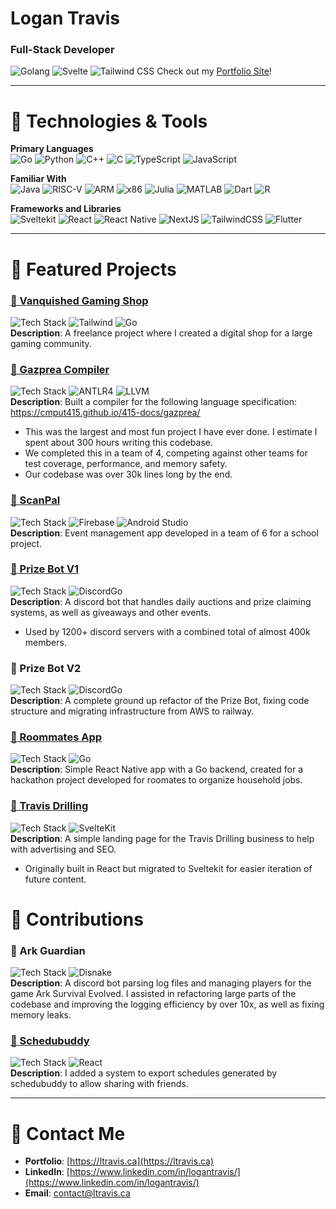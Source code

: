 # Logan Travis

### Full-Stack Developer  
![Golang](https://img.shields.io/badge/Go-00ADD8?logo=go&logoColor=white) ![Svelte](https://img.shields.io/badge/Svelte-FF3E00?logo=svelte&logoColor=white) ![Tailwind CSS](https://img.shields.io/badge/Tailwind_CSS-38B2AC?logo=tailwindcss&logoColor=white)
Check out my [Portfolio Site](https://www.ltravis.ca/)!

---


# 🔧 Technologies & Tools
**Primary Languages**  
![Go](https://img.shields.io/badge/Go-00ADD8?logo=go&logoColor=white) 
![Python](https://img.shields.io/badge/Python-3776AB?logo=python&logoColor=white) 
![C++](https://img.shields.io/badge/C++-00599C?logo=cplusplus&logoColor=white) 
![C](https://img.shields.io/badge/C-A8B9CC?logo=c&logoColor=black) 
![TypeScript](https://img.shields.io/badge/TypeScript-3178C6?logo=typescript&logoColor=white) 
![JavaScript](https://img.shields.io/badge/JavaScript-F7DF1E?logo=javascript&logoColor=black) 
  
**Familiar With**  
![Java](https://img.shields.io/badge/Java-007396?logo=java&logoColor=white)
![RISC-V](https://img.shields.io/badge/RISC--V-blue) 
![ARM](https://img.shields.io/badge/ARM-0091BD) 
![x86](https://img.shields.io/badge/x86-lightgrey) 
![Julia](https://img.shields.io/badge/Julia-9558B2?logo=julia&logoColor=white) 
![MATLAB](https://img.shields.io/badge/MATLAB-0076A8?logo=mathworks&logoColor=white) 
![Dart](https://img.shields.io/badge/Dart-0175C2?logo=dart&logoColor=white) 
![R](https://img.shields.io/badge/R-276DC3?logo=r&logoColor=white)

**Frameworks and Libraries**  
![Sveltekit](https://img.shields.io/badge/Sveltekit-FF3E00?logo=svelte&logoColor=white) 
![React](https://img.shields.io/badge/React-61DAFB?logo=react&logoColor=black) 
![React Native](https://img.shields.io/badge/React%20Native-61DAFB?logo=react&logoColor=black) 
![NextJS](https://img.shields.io/badge/Next.js-000000?logo=nextdotjs&logoColor=white) 
![TailwindCSS](https://img.shields.io/badge/TailwindCSS-06B6D4?logo=tailwindcss&logoColor=white) 
![Flutter](https://img.shields.io/badge/Flutter-02569B?logo=flutter&logoColor=white)


---


# 🧪 Featured Projects

### [📂 Vanquished Gaming Shop](https://shop.vanquished.gg)
![Tech Stack](https://img.shields.io/badge/Sveltekit-FF3E00?logo=svelte&logoColor=white) ![Tailwind](https://img.shields.io/badge/Tailwind_CSS-38B2AC?logo=tailwindcss&logoColor=white) ![Go](https://img.shields.io/badge/Go-00ADD8?logo=go&logoColor=white)  
**Description**: A freelance project where I created a digital shop for a large gaming community.  

### [📂 Gazprea Compiler](https://cmput415.github.io/415-docs/gazprea/)
![Tech Stack](https://img.shields.io/badge/C++-00599C?logo=cplusplus&logoColor=white) ![ANTLR4](https://img.shields.io/badge/ANTLR4-FF5733?logo=antlr&logoColor=white) ![LLVM](https://img.shields.io/badge/MLIR%2FLLVM-262A36?logo=llvm&logoColor=white)  
**Description**: Built a compiler for the following language specification: https://cmput415.github.io/415-docs/gazprea/  
- This was the largest and most fun project I have ever done. I estimate I spent about 300 hours writing this codebase.
- We completed this in a team of 4, competing against other teams for test coverage, performance, and memory safety.
- Our codebase was over 30k lines long by the end.

### [📂 ScanPal](https://github.com/CMPUT301W24T30/ScanPal)
![Tech Stack](https://img.shields.io/badge/Java-007396?logo=java&logoColor=white) ![Firebase](https://img.shields.io/badge/Firebase-FFCA28?logo=firebase&logoColor=black) ![Android Studio](https://img.shields.io/badge/Android_Studio-3DDC84?logo=androidstudio&logoColor=white)  
**Description**: Event management app developed in a team of 6 for a school project.

### [📂 Prize Bot V1](https://prize-bot-website-logan-personal-projects.vercel.app/)
![Tech Stack](https://img.shields.io/badge/Go-00ADD8?logo=go&logoColor=white) ![DiscordGo](https://img.shields.io/badge/DiscordGo-5865F2?logo=discord&logoColor=white)  
**Description**: A discord bot that handles daily auctions and prize claiming systems, as well as giveaways and other events.
- Used by 1200+ discord servers with a combined total of almost 400k members.

### 📂 Prize Bot V2
![Tech Stack](https://img.shields.io/badge/Go-00ADD8?logo=go&logoColor=white) ![DiscordGo](https://img.shields.io/badge/DiscordGo-5865F2?logo=discord&logoColor=white)  
**Description**: A complete ground up refactor of the Prize Bot, fixing code structure and migrating infrastructure from AWS to railway.

### [📂 Roommates App](https://github.com/Logan9312/Hacked-2024)
![Tech Stack](https://img.shields.io/badge/React_Native-61DAFB?logo=react&logoColor=black) ![Go](https://img.shields.io/badge/Go-00ADD8?logo=go&logoColor=white)  
**Description**: Simple React Native app with a Go backend, created for a hackathon project developed for roomates to organize household jobs.

### [📂 Travis Drilling](https://www.travisdrilling.ca/)
![Tech Stack](https://img.shields.io/badge/Next.js-000000?logo=nextdotjs&logoColor=white)  ![SvelteKit](https://img.shields.io/badge/SvelteKit-FF3E00?logo=svelte&logoColor=white)  
**Description**: A simple landing page for the Travis Drilling business to help with advertising and SEO.
- Originally built in React but migrated to Sveltekit for easier iteration of future content.


# 🌟 Contributions

### 📂 Ark Guardian
![Tech Stack](https://img.shields.io/badge/Python-3776AB?logo=python&logoColor=white) ![Disnake](https://img.shields.io/badge/Disnake-7289DA?logo=discord&logoColor=white)  
**Description**: A discord bot parsing log files and managing players for the game Ark Survival Evolved. I assisted in refactoring large parts of the codebase and improving the logging efficiency by over 10x, as well as fixing memory leaks.

### [📂 Schedubuddy](https://github.com/aarctan/schedubuddy-web)
![Tech Stack](https://img.shields.io/badge/Python-3776AB?logo=python&logoColor=white) ![React](https://img.shields.io/badge/React-61DAFB?logo=react&logoColor=black)  
**Description**: I added a system to export schedules generated by schedubuddy to allow sharing with friends.


---


# 👥 Contact Me

- **Portfolio**: [https://ltravis.ca](https://ltravis.ca)
- **LinkedIn**: [https://www.linkedin.com/in/logantravis/](https://www.linkedin.com/in/logantravis/)
- **Email**: [contact@ltravis.ca](mailto:contact@ltravis.ca)  
